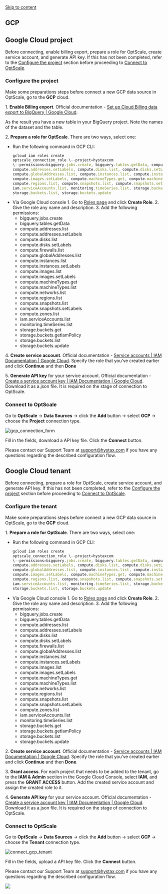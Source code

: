 [Skip to content](https://hystax.com/documentation/optscale/e2e_guides/#connecting-a-gcp-account-to-optscale)

## GCP

## Google Cloud project

Before connecting, enable billing export, prepare a role for OptScale, create service account, and generate API key. If this has not been completed, refer to the [Configure the project](https://hystax.com/documentation/optscale/e2e_guides/e2e_gcp.html#configure-the-project) section before proceeding to [Connect to OptScale](https://hystax.com/documentation/optscale/e2e_guides/e2e_gcp.html#connect-to-optscale).

### Configure the project

Make some preparations steps before connect a new GCP data source in OptScale, go to the **GCP** cloud.

1\. **Enable Billing export**. Official documentation - [Set up Cloud Billing data export to BigQuery | Google Cloud](https://cloud.google.com/billing/docs/how-to/export-data-bigquery-setup).

As the result you have a new table in your BigQuery project. Note the names of the dataset and the table.

2\. **Prepare a role for OptScale**. There are two ways, select one:

- Run the following command in GCP CLI:
	```js
	gcloud iam roles create
	optscale_connection_role \--project=hystaxcom
	\--permissions=bigquery.jobs.create, bigquery.tables.getData, compute.addresses.list, 
	compute.addresses.setLabels, compute.disks.list, compute.disks.setLabels, compute.firewalls.list, 
	compute.globalAddresses.list, compute.instances.list, compute.instances.setLabels, compute.images.list, 
	compute.images.setLabels, compute.machineTypes.get, compute.machineTypes.list, compute.networks.list, 
	compute.regions.list, compute.snapshots.list, compute.snapshots.setLabels, compute.zones.list, 
	iam.serviceAccounts.list, monitoring.timeSeries.list, storage.buckets.get, storage.buckets.getIamPolicy, 
	storage.buckets.list, storage.buckets.update
	```
- Via Google Cloud console
	1\. Go to [Roles page](https://console.cloud.google.com/iam-admin/roles) and click **Create Role**.
	2\. Give the role any name and description.
	3\. Add the following permissions:
	- bigquery.jobs.create
	- bigquery.tables.getData
	- compute.addresses.list
	- compute.addresses.setLabels
	- compute.disks.list
	- compute.disks.setLabels
	- compute.firewalls.list
	- compute.globalAddresses.list
	- compute.instances.list
	- compute.instances.setLabels
	- compute.images.list
	- compute.images.setLabels
	- compute.machineTypes.get
	- compute.machineTypes.list
	- compute.networks.list
	- compute.regions.list
	- compute.snapshots.list
	- compute.snapshots.setLabels
	- compute.zones.list
	- iam.serviceAccounts.list
	- monitoring.timeSeries.list
	- storage.buckets.get
	- storage.buckets.getIamPolicy
	- storage.buckets.list
	- storage.buckets.update

4\. **Create service account**. Official documentation - [Service accounts | IAM Documentation | Google Cloud](https://cloud.google.com/iam/docs/service-accounts). Specify the role that you've created earlier and click **Continue** and then **Done**

5\. **Generate API key** for your service account. Official documentation - [Create a service account key | IAM Documentation | Google Cloud](https://cloud.google.com/iam/docs/keys-create-delete#creating). Download it as a.json file. It is required on the stage of connection to OptScale.

### Connect to OptScale

Go to **OptScale** → **Data Sources** → click the **Add** button → select **GCP** → choose the **Project** connection type.

![gcp_connection_form](https://hystax.com/documentation/optscale/_static/screens/onboarding/gcp/gcp_connection_form.png)

Fill in the fields, download a API key file. Click the **Connect** button.

Please contact our Support Team at [support@hystax.com](https://hystax.com/documentation/optscale/e2e_guides/) if you have any questions regarding the described configuration flow.

## Google Cloud tenant

Before connecting, prepare a role for OptScale, create service account, and generate API key. If this has not been completed, refer to the [Configure the project](https://hystax.com/documentation/optscale/e2e_guides/e2e_gcp.html#configure-the-tenant) section before proceeding to [Connect to OptScale](https://hystax.com/documentation/optscale/e2e_guides/e2e_gcp.html#connect-to-optscale_1).

### Configure the tenant

Make some preparations steps before connect a new GCP data source in OptScale, go to the **GCP** cloud.

1\. **Prepare a role for OptScale**. There are two ways, select one:

- Run the following command in GCP CLI:
	```js
	gcloud iam roles create
	optscale_connection_role \--project=hystaxcom
	\--permissions=bigquery.jobs.create, bigquery.tables.getData, compute.addresses.list, 
	compute.addresses.setLabels, compute.disks.list, compute.disks.setLabels, compute.firewalls.list, 
	compute.globalAddresses.list, compute.instances.list, compute.instances.setLabels, compute.images.list, 
	compute.images.setLabels, compute.machineTypes.get, compute.machineTypes.list, compute.networks.list, 
	compute.regions.list, compute.snapshots.list, compute.snapshots.setLabels, compute.zones.list, 
	iam.serviceAccounts.list, monitoring.timeSeries.list, storage.buckets.get, storage.buckets.getIamPolicy, 
	storage.buckets.list, storage.buckets.update
	```
- Via Google Cloud console
	1\. Go to [Roles page](https://console.cloud.google.com/iam-admin/roles) and click **Create Role**.
	2\. Give the role any name and description.
	3\. Add the following permissions:
	- bigquery.jobs.create
	- bigquery.tables.getData
	- compute.addresses.list
	- compute.addresses.setLabels
	- compute.disks.list
	- compute.disks.setLabels
	- compute.firewalls.list
	- compute.globalAddresses.list
	- compute.instances.list
	- compute.instances.setLabels
	- compute.images.list
	- compute.images.setLabels
	- compute.machineTypes.get
	- compute.machineTypes.list
	- compute.networks.list
	- compute.regions.list
	- compute.snapshots.list
	- compute.snapshots.setLabels
	- compute.zones.list
	- iam.serviceAccounts.list
	- monitoring.timeSeries.list
	- storage.buckets.get
	- storage.buckets.getIamPolicy
	- storage.buckets.list
	- storage.buckets.update

2\. **Create service account**. Official documentation - [Service accounts | IAM Documentation | Google Cloud](https://cloud.google.com/iam/docs/service-accounts). Specify the role that you've created earlier and click **Continue** and then **Done**.

3\. **Grant access**. For each project that needs to be added to the tenant, go to the **IAM & Admin** section in the Google Cloud Console, select **IAM**, and press the **GRANT ACCESS** button. Add the created service account and assign the created role to it.

4\. **Generate API key** for your service account. Official documentation - [Create a service account key | IAM Documentation | Google Cloud](https://cloud.google.com/iam/docs/keys-create-delete#creating). Download it as a.json file. It is required on the stage of connection to OptScale.

### Connect to OptScale

Go to **OptScale** → **Data Sources** → click the **Add** button → select **GCP** → choose the **Tenant** connection type.

![connect_gcp_tenant](https://hystax.com/documentation/optscale/_static/screens/onboarding/connect_gcp_tenant.png)

Fill in the fields, upload a API key file. Click the **Connect** button.

Please contact our Support Team at [support@hystax.com](https://hystax.com/documentation/optscale/e2e_guides/) if you have any questions regarding the described configuration flow.

![](https://hystax.com/documentation/optscale/e2e_guides/images/snipp4.svg)